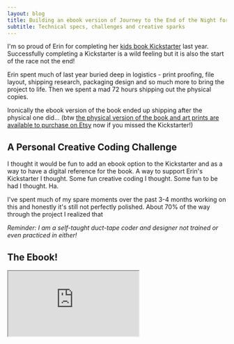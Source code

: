 ```yaml
---
layout: blog
title: Building an ebook version of Journey to the End of the Night for Erin
subtitle: Technical specs, challenges and creative sparks
---
```


I'm so proud of Erin for completing her [kids book Kickstarter](https://www.kickstarter.com/projects/erinprz/journey-to-the-end-of-the-night-a-childrens-book) last year. Successfully completing a Kickstarter is a wild feeling but it is also the start of the race not the end!

Erin spent much of last year buried deep in logistics - print proofing, file layout, shipping research, packaging design and so much more to bring the project to life. Then we spent a mad 72 hours shipping out the physical copies.

Ironically the ebook version of the book ended up shipping after the physical one did... (btw [the physical version of the book and art prints are available to purchase on Etsy](https://www.etsy.com/shop/ErinprzArt) now if you missed the Kickstarter!)

## A Personal Creative Coding Challenge

I thought it would be fun to add an ebook option to the Kickstarter and as a way to have a digital reference for the book. A way to support Erin's Kickstarter I thought. Some fun creative coding I thought. Some fun to be had I thought. Ha.

I've spent much of my spare moments over the past 3-4 months working on this and honestly it's still not perfectly polished. About 70% of the way through the project I realized that 

*Reminder: I am a self-taught duct-tape coder and designer not trained or even practiced in either!*

## The Ebook!

<iframe src="http://erinprz.com/ebook/">


## Stories format and digital storytelling

I think the perfect medium NYPL stories format. Some Craigmod call out.